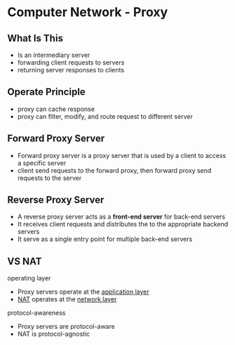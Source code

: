 # Computer Network - Proxy

## What Is This

- Is an intermediary server
- forwarding client requests to servers
- returning server responses to clients

## Operate Principle

- proxy can cache response
- proxy can filter, modify, and route request to different server

## Forward Proxy Server

- Forward proxy server is a proxy server that is used by a client to access a specific server
- client send requests to the forward proxy, then forward proxy send requests to the server

## Reverse Proxy Server

- A reverse proxy server acts as a **front-end server** for back-end servers
- It receives client requests and distributes the to the appropriate backend servers
- It serve as a single entry point for multiple back-end servers

## VS NAT

operating layer

- Proxy servers operate at the [application layer]()
- [NAT](computer-network-nat.md) operates at the [network layer](computer-network-network-layer.md)

protocol-awareness

- Proxy servers are protocol-aware
- NAT is protocol-agnostic
